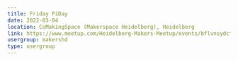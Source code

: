 ```yaml
---
title: Friday PiDay
date: 2022-03-04
location: CoMakingSpace (Makerspace Heidelberg), Heidelberg
link: https://www.meetup.com/Heidelberg-Makers-Meetup/events/bflvnsydcfbgb/
usergroup: makershd
type: usergroup
---
```

